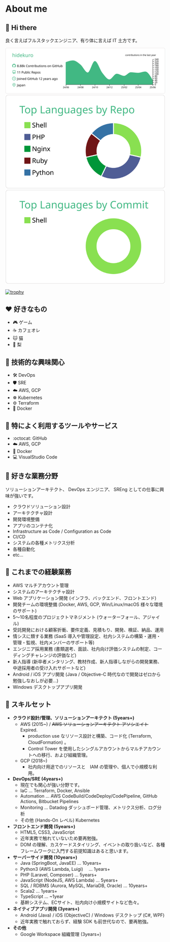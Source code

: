 # About me

## 👋 Hi there

良く言えばフルスタックエンジニア、有り体に言えば IT 土方です。

[![profile-details](https://raw.githubusercontent.com/hidekuro/hidekuro/main/profile-summary-card-output/vue/0-profile-details.svg)](https://github.com/vn7n24fzkq/github-profile-summary-cards)
[![repos-per-language](https://raw.githubusercontent.com/hidekuro/hidekuro/main/profile-summary-card-output/vue/1-repos-per-language.svg)](https://github.com/vn7n24fzkq/github-profile-summary-cards)
[![most-commit-language](https://raw.githubusercontent.com/hidekuro/hidekuro/main/profile-summary-card-output/vue/2-most-commit-language.svg)](https://github.com/vn7n24fzkq/github-profile-summary-cards)

[![trophy](https://github-profile-trophy.vercel.app/?username=hidekuro&theme=gitdimmed)](https://github.com/ryo-ma/github-profile-trophy)

## ❤️ 好きなもの

- 🎮 ゲーム
- ☕ カフェオレ
- 🐱 猫
- 🍐 梨

## 🌟 技術的な興味関心

- 🛠️ DevOps
- 🛡️ SRE
- ☁️ AWS, GCP
- ☸️ Kubernetes
- ⚙️ Terraform
- 🐳 Docker

## 🔖 特によく利用するツールやサービス

- :octocat: GitHub
- ☁️ AWS, GCP
- 🐳 Docker
- 💻 VisualStudio Code

## 💙 好きな業務分野

ソリューションアーキテクト、 DevOps エンジニア、 SREng としての仕事に興味が強いです。

- クラウドソリューション設計
- アーキテクチャ設計
- 開発環境整備
- アプリのコンテナ化
- Infrastructure as Code / Configuration as Code
- CI/CD
- システムの各種メトリクス分析
- 各種自動化
- etc...

## 📖 これまでの経験業務

- AWS マルチアカウント管理
- システムのアーキテクチャ設計
- Web アプリケーション開発 (インフラ、バックエンド、フロントエンド)
- 開発チームの環境整備 (Docker, AWS, GCP, Win/Linux/macOS 様々な環境のサポート)
- 5～10名程度のプロジェクトマネジメント (ウォーターフォール、アジャイル)
- 受託開発における顧客折衝、要件定義、見積もり、開発、検証、納品、運用
- 情シスに類する業務 (SaaS 導入や管理設定、社内システムの構築・運用・管理・監視、社内メンバーのサポート等)
- エンジニア採用業務 (書類選考、面談、社内向け評価システムの制定、コーディングチャレンジの評価など)
- 新人指導 (新卒者メンタリング、教材作成、新人指導しながらの開発業務、中途採用者の受け入れサポートなど)
- Android / iOS アプリ開発 (Java / Objective-C 時代なので開発はゼロから勉強しなおしが必要…)
- Windows デスクトップアプリ開発

## 💪 スキルセット

- **クラウド設計/管理、ソリューションアーキテクト (5years+)**
  - AWS (2015~) / ~~AWS ソリューションアーキテクト アソシエイト~~ Expired.
    - production use なリソース設計と構築、コード化 (Terraform, CloudFormation) 。
    - Control Tower を使用したシングルアカウントからマルチアカウントへの移行、および組織管理。
  - GCP (2018~)
    - 社内向け用途でのリソースと　IAM の管理や、個人で小規模な利用。
- **DevOps/SRE (4years+)**
  - 現在でも関心が強い分野です。
  - IaC ... Terraform, Docker, Ansible
  - Automation ... AWS CodeBuild/CodeDeploy/CodePipeline, GitHub Actions, Bitbucket Pipelines
  - Monitoring ... Datadog ダッシュボード管理、メトリクス分析、ログ分析
  - その他 (Hands-On レベル) Kubernetes
- **フロントエンド開発 (5years+)**
  - HTML5, CSS3, JavaScript
  - 近年実務で触れていないため要再勉強。
  - DOM の理解、カスケードスタイリング、イベントの取り扱いなど、各種フレームワークに入門する前提知識はあると思います。
- **サーバーサイド開発 (10years+)**
  - Java (SpringBoot, JavaEE) ... 10years+
  - Python3 (AWS Lambda, Luigi)　 ... 1years+
  - PHP (Laravel, Composer) ... 5years+
  - JavaScript (NodeJS, AWS Lambda) ... 5years+
  - SQL / RDBMS (Aurora, MySQL, MariaDB, Oracle) ... 10years+
  - Scala2 ... 1years+
  - TypeScript ... ~1year
  - 基幹システム、ECサイト、社内向け小規模サイトなど色々。
- **ネイティブアプリ開発 (3years+)**
  - Android (Java) / iOS (ObjectiveC) / Windows デスクトップ (C#, WPF)
  - 近年実務で触れておらず、経験 SDK も前世代なので、要再勉強。
- **その他**
  - Google Workspace 組織管理 (3years+)

